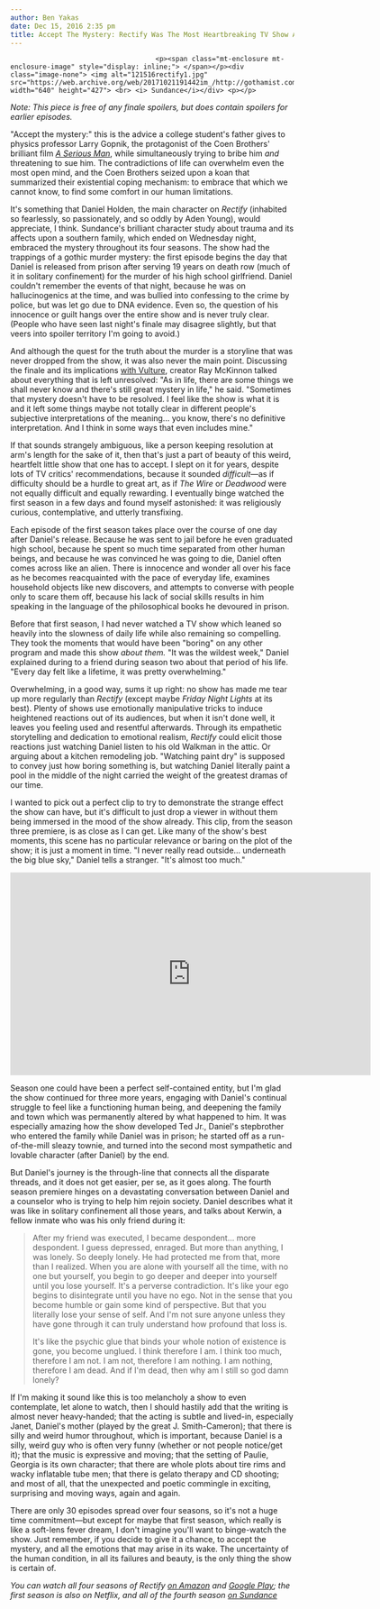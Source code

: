 ```yaml
---
author: Ben Yakas
date: Dec 15, 2016 2:35 pm
title: Accept The Mystery: Rectify Was The Most Heartbreaking TV Show About Trauma
---
```


	
										<p><span class="mt-enclosure mt-enclosure-image" style="display: inline;"> </span></p><div class="image-none"> <img alt="121516rectify1.jpg" src="https://web.archive.org/web/20171021191442im_/http://gothamist.com/attachments/byakas/121516rectify1.jpg" width="640" height="427"> <br> <i> Sundance</i></div> <p></p>

<p><em>Note: This piece is free of any finale spoilers, but does contain spoilers for earlier episodes.</em></p>

<p>&quot;Accept the mystery:&quot; this is the advice a college student&apos;s father gives to physics professor Larry Gopnik, the protagonist of the Coen Brothers&apos; brilliant film <em><a href="https://web.archive.org/web/20171021191442/http://gothamist.com/2010/01/21/fred_melamed_actor.php">A Serious Man</a></em>, while simultaneously trying to bribe him <em>and</em> threatening to sue him. The contradictions of life can overwhelm even the most open mind, and the Coen Brothers seized upon a koan that summarized their existential coping mechanism: to embrace that which we cannot know, to find some comfort in our human limitations. </p>

<p>It&apos;s something that Daniel Holden, the main character on <em>Rectify</em> (inhabited so fearlessly, so passionately, and so oddly by Aden Young), would appreciate, I think. Sundance&apos;s brilliant character study about trauma and its affects upon a southern family, which ended on Wednesday night, embraced the mystery throughout its four seasons. The show had the trappings of a gothic murder mystery: the first episode begins the day that Daniel is released from prison after serving 19 years on death row (much of it in solitary confinement) for the murder of his high school girlfriend. Daniel couldn&apos;t remember the events of that night, because he was on hallucinogenics at the time, and was bullied into confessing to the crime by police, but was let go due to DNA evidence. Even so, the question of his innocence or guilt hangs over the entire show and is never truly clear. (People who have seen last night&apos;s finale may disagree slightly, but that veers into spoiler territory I&apos;m going to avoid.)</p>

<p>And although the quest for the truth about the murder is a storyline that was never dropped from the show, it was also never the main point. Discussing the finale and its implications <a href="https://web.archive.org/web/20171021191442/http://www.vulture.com/2016/12/ray-mckinnon-rectify-series-finale-interview.html">with Vulture</a>, creator Ray McKinnon talked about everything that is left unresolved:  &quot;As in life, there are some things we shall never know and there&apos;s still great mystery in life,&quot; he said. &quot;Sometimes that mystery doesn&apos;t have to be resolved. I feel like the show is what it is and it left some things maybe not totally clear in different people&apos;s subjective interpretations of the meaning... you know, there&apos;s no definitive interpretation. And I think in some ways that even includes mine.&quot;</p>

<p>If that sounds strangely ambiguous, like a person keeping resolution at arm&apos;s length for the sake of it, then that&apos;s just a part of beauty of this weird, heartfelt little show that one has to accept. I slept on it for years, despite lots of TV critics&apos; recommendations, because it sounded <em>difficult</em>&#x2014;as if difficulty should be a hurdle to great art, as if <em>The Wire</em> or <em>Deadwood</em> were not equally difficult and equally rewarding. I eventually binge watched the first season in a few days and found myself astonished: it was religiously curious, contemplative, and utterly transfixing.</p>

<p>Each episode of the first season takes place over the course of one day after Daniel&apos;s release. Because he was sent to jail before he even graduated high school, because he spent so much time separated from other human beings, and because he was convinced he was going to die, Daniel often comes across like an alien. There is innocence and wonder all over his face as he becomes reacquainted with the pace of everyday life, examines household objects like new discovers, and attempts to converse with people only to scare them off, because his lack of social skills results in him speaking in the language of the philosophical books he devoured in prison. </p>

<p>Before that first season, I had never watched a TV show which leaned so heavily into the slowness of daily life while also remaining so compelling. They took the moments that would have been &quot;boring&quot; on any other program and made this show <em>about them.</em> &quot;It was the wildest week,&quot; Daniel explained during to a friend during season two about that period of his life. &quot;Every day felt like a lifetime, it was pretty overwhelming.&quot; </p>

<p>Overwhelming, in a good way, sums it up right: no show has made me tear up more regularly than <em>Rectify</em> (except maybe <em>Friday Night Lights</em> at its best). Plenty of shows use emotionally manipulative tricks to induce heightened reactions out of its audiences, but when it isn&apos;t done well, it leaves you feeling used and resentful afterwards. Through its empathetic storytelling and dedication to emotional realism, <em>Rectify</em> could elicit those reactions just watching Daniel listen to his old Walkman in the attic. Or arguing about a kitchen remodeling job. &quot;Watching paint dry&quot; is supposed to convey just how boring something is, but watching Daniel literally paint a pool in the middle of the night carried the weight of the greatest dramas of our time. </p>

<p>I wanted to pick out a perfect clip to try to demonstrate the strange effect the show can have, but it&apos;s difficult to just drop a viewer in without them being immersed in the mood of the show already. This clip, from the season three premiere, is as close as I can get. Like many of the show&apos;s best moments, this scene has no particular relevance or baring on the plot of the show; it is just a moment in time. &quot;I never really read outside... underneath the big blue sky,&quot; Daniel tells a stranger. &quot;It&apos;s almost too much.&quot; </p>

<p><iframe width="640" height="360" src="https://web.archive.org/web/20171021191442if_/https://www.youtube.com/embed/-0MpFXcV9WE" frameborder="0" allowfullscreen></iframe></p>

<p>Season one could have been a perfect self-contained entity, but I&apos;m glad the show continued for three more years, engaging with Daniel&apos;s continual struggle to feel like a functioning human being, and deepening the family and town which was permanently altered by what happened to him. It was especially amazing how the show developed Ted Jr., Daniel&apos;s stepbrother who entered the family while Daniel was in prison; he started off as a run-of-the-mill sleazy townie, and turned into the second most sympathetic and lovable character (after Daniel) by the end.</p>

<p>But Daniel&apos;s journey is the through-line that connects all the disparate threads, and it does not get easier, per se, as it goes along. The fourth season premiere hinges on a devastating conversation between Daniel and a counselor who is trying to help him rejoin society. Daniel describes what it was like in solitary confinement all those years, and talks about Kerwin, a fellow inmate who was his only friend during it:</p><blockquote>After my friend was executed, I became despondent... more despondent. I guess depressed, enraged. But more than anything, I was lonely. So deeply lonely. He had protected me from that, more than I realized. When you are alone with yourself all the time, with no one but yourself, you begin to go deeper and deeper into yourself until you lose yourself. It&apos;s a perverse contradiction. It&apos;s like your ego begins to disintegrate until you have no ego. Not in the sense that you become humble or gain some kind of perspective. But that you literally lose your sense of self. And I&apos;m not sure anyone unless they have gone through it can truly understand how profound that loss is. <p></p>

<p>It&apos;s like the psychic glue that binds your whole notion of existence is gone, you become unglued. I think therefore I am. I think too much, therefore I am not. I am not, therefore I am nothing. I am nothing, therefore I am dead. And if I&apos;m dead, then why am I still so god damn lonely? </p></blockquote>If I&apos;m making it sound like this is too melancholy a show to even contemplate, let alone to watch, then I should hastily add that the writing is almost never heavy-handed; that the acting is subtle and lived-in, especially Janet, Daniel&apos;s mother (played by the great J. Smith-Cameron); that there is silly and weird humor throughout, which is important, because Daniel is a silly, weird guy who is often very funny (whether or not people notice/get it); that the music is expressive and moving; that the setting of Paulie, Georgia is its own character; that there are whole plots about tire rims and wacky inflatable tube men; that there is gelato therapy and CD shooting; and most of all, that the unexpected and poetic commingle in exciting, surprising and moving ways, again and again.<p></p>

<p>There are only 30 episodes spread over four seasons, so it&apos;s not a huge time commitment&#x2014;but except for maybe that first season, which really is like a soft-lens fever dream, I don&apos;t imagine you&apos;ll want to binge-watch the show. Just remember, if you decide to give it a chance, to accept the mystery, and all the emotions that may arise in its wake. The uncertainty of the human condition, in all its failures and beauty, is the only thing the show is certain of. </p>

<p><em>You can watch all four seasons of Rectify <a href="https://web.archive.org/web/20171021191442/https://www.amazon.com/Always-There/dp/B00C999XNA/ref=sr_1_2">on Amazon</a> and <a href="https://web.archive.org/web/20171021191442/https://play.google.com/store/tv/show/Rectify?id=XwqJDxazDOc&amp;cdid=tvseason-rdgoanpjMZE">Google Play</a>; the first season is also on Netflix, and all of the fourth season <a href="https://web.archive.org/web/20171021191442/http://www.sundance.tv/watch-now/rectify">on Sundance</a></em></p>					
										
									
				